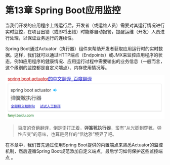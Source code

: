 # 第13章 Spring Boot应用监控

当我们开发的应用程序上线运行后，开发者（或运维人员）需要对其运行情况进行实时监控，在项目出错（或即将出错）时能够自动报警，提醒运维（开发）人员进行处理，以保证业务运行的连续性。

Spring Boot通过Actuator（执行器）组件来帮助开发者获取应用运行时的实时数据。这样，我们就可以通过HTTP端点（Endpoints）或JMX来监控应用程序的状态，例如应用程序的健康情况、应用运行过程中需要输出的业务信息（一般而言，这个级别的监控都是自定义端点）、内存使用情况等。

![image-20200112103947061](images/image-20200112103947061.png)

> 百度的奇葩翻译，倒是歪打正着，**弹簧靴执行器**，蛮有“从光脚到穿靴，弹性应变”的意味，也算是另样的“信达雅”境界了吧。

在本章中，我们首先通过使用Spring Boot提供的内置端点来熟悉Actuator的监控机制，然后遵循Spring Boot规范添加自定义端点，最后学习如何保护这些监控端点 。

